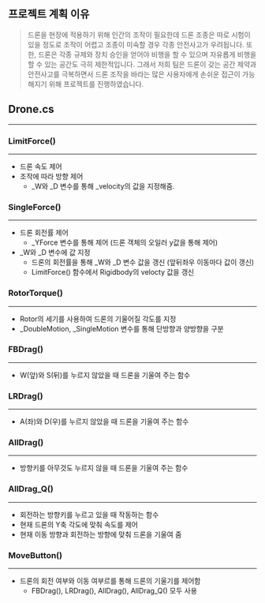 ## 프로젝트 계획 이유
> 드론을 현장에 적용하기 위해 인간의 조작이 필요한데 드론 조종은 따로 시험이 있을 정도로 조작이 어렵고 조종이 미숙할 경우 각종 안전사고가 우려됩니다. 또한, 드론은 각종 규제와 장치 승인을 얻어야 비행을 할 수 있으며 자유롭게 비행을 할 수 있는 공간도 극히 제한적입니다. 그래서 저희 팀은 드론이 갖는 공간 제약과 안전사고를 극복하면서 드론 조작을 바라는 많은 사용자에게 손쉬운 접근이 가능해지기 위해 프로젝트를 진행하였습니다.

## Drone.cs
------------------

### LimitForce()
--------------------
- 드론 속도 제어
- 조작에 따라 방향 제어
  - _W와 _D 변수를 통해 _velocity의 값을 지정해줌.
 
### SingleForce()
--------------------
- 드론 회전률 제어
  - _YForce 변수를 통해 제어 (드론 객체의 오일러 y값을 통해 제어)
- _W와 _D 변수에 값 지정
  - 드론의 회전률을 통해 _W와 _D 변수 값을 갱신 (앞뒤좌우 이동마다 값이 갱신)
  - LimitForce() 함수에서 Rigidbody의 velocty 값을 갱신
  
### RotorTorque()
---------------------
- Rotor의 세기를 사용하여 드론의 기울어질 각도를 지정
- _DoubleMotion, _SingleMotion 변수를 통해 단방향과 양방향을 구분

### FBDrag()
-----------------
- W(앞)와 S(뒤)를 누르지 않았을 때 드론을 기울여 주는 함수

### LRDrag()
--------------------
- A(좌)와 D(우)를 누르지 않았을 때 드론을 기울여 주는 함수

### AllDrag()
---------------------
- 방향키를 아무것도 누르지 않을 때 드론을 기울여 주는 함수

### AllDrag_Q()
---------------------
- 회전하는 방향키를 누르고 있을 때 작동하는 함수
- 현재 드론의 Y축 각도에 맞춰 속도를 제어
- 현재 이동 방향과 회전하는 방향에 맞춰 드론을 기울여 줌

### MoveButton()
---------------------
- 드론의 회전 여부와 이동 여부르를 통해 드론의 기울기를 제어함
  - FBDrag(), LRDrag(), AllDrag(), AllDrag_Q() 모두 사용
